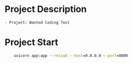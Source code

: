# Project Description
    - Project: Wanted Coding Test

# Project Start
```cmd
    uvicorn app:app --reload --host=0.0.0.0 --port=8000
```
